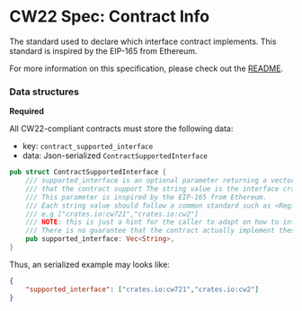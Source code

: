 # CW22 Spec: Contract Info

The standard used to declare which interface contract implements. 
This standard is inspired by the EIP-165 from Ethereum.

For more information on this specification, please check out the
[README](https://github.com/CosmWasm/cw-plus/blob/main/packages/cw22/README.md).

### Data structures

**Required**

All CW22-compliant contracts must store the following data:

* key: `contract_supported_interface`
* data: Json-serialized `ContractSupportedInterface`

```rust
pub struct ContractSupportedInterface {
    /// supported_interface is an optional parameter returning a vector of string represents interfaces
    /// that the contract support The string value is the interface crate names in Rust crate Registry.
    /// This parameter is inspired by the EIP-165 from Ethereum.
    /// Each string value should follow a common standard such as <Registry Domain>:<Crate Name>
    /// e.g ["crates.io:cw721","crates.io:cw2"]
    /// NOTE: this is just a hint for the caller to adapt on how to interact with this contract.
    /// There is no guarantee that the contract actually implement these interfaces.
    pub supported_interface: Vec<String>,
}
```

Thus, an serialized example may looks like:

```json
{
    "supported_interface": ["crates.io:cw721","crates.io:cw2"]
}
```
